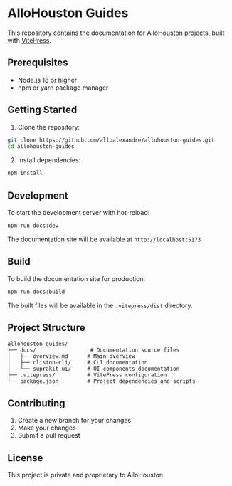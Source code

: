# AlloHouston Guides

This repository contains the documentation for AlloHouston projects, built with [VitePress](https://vitepress.dev/).

## Prerequisites

- Node.js 18 or higher
- npm or yarn package manager

## Getting Started

1. Clone the repository:

```bash
git clone https://github.com/alloalexandre/allohouston-guides.git
cd allohouston-guides
```

2. Install dependencies:

```bash
npm install
```

## Development

To start the development server with hot-reload:

```bash
npm run docs:dev
```

The documentation site will be available at `http://localhost:5173`

## Build

To build the documentation site for production:

```bash
npm run docs:build
```

The built files will be available in the `.vitepress/dist` directory.

## Project Structure

```plaintext
allohouston-guides/
├── docs/                 # Documentation source files
│   ├── overview.md      # Main overview
│   ├── cliston-cli/     # CLI documentation
│   └── suprakit-ui/     # UI components documentation
├── .vitepress/          # VitePress configuration
└── package.json         # Project dependencies and scripts
```

## Contributing

1. Create a new branch for your changes
2. Make your changes
3. Submit a pull request

## License

This project is private and proprietary to AlloHouston.
